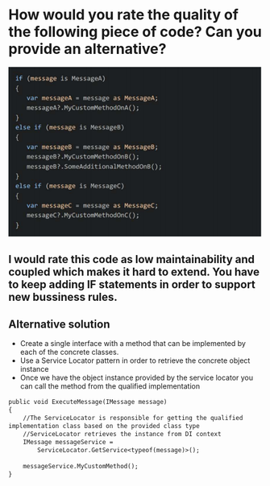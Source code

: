 # How would you rate the quality of the following piece of code? Can you provide an alternative?

![alt tag](https://github.com/caetanomb/Kras/blob/master/CodeQuality/Code.PNG)


## I would rate this code as low maintainability and coupled which makes it hard to extend. You have to keep adding **IF** statements in order to support new bussiness rules.

## Alternative solution
- Create a single interface with a method that can be implemented by each of the concrete classes.
- Use a Service Locator pattern in order to retrieve the concrete object instance
- Once we have the object instance provided by the service locator you can call the method from the qualified implementation

```
public void ExecuteMessage(IMessage message)
{
    //The ServiceLocator is responsible for getting the qualified implementation class based on the provided class type
    //ServiceLocator retrieves the instance from DI context
    IMessage messageService = 
        ServiceLocator.GetService<typeof(message)>();

    messageService.MyCustomMethod();        
}
```


